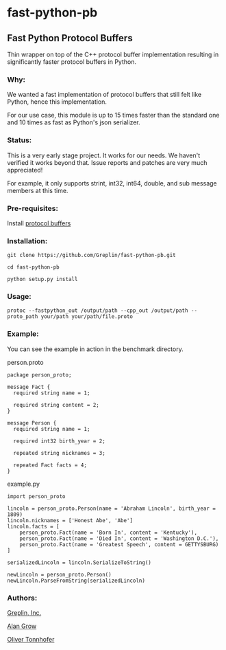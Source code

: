 fast-python-pb
=====================

Fast Python Protocol Buffers
----------------------------

Thin wrapper on top of the C++ protocol buffer implementation resulting in significantly faster protocol buffers in
Python.


### Why:

We wanted a fast implementation of protocol buffers that still felt like Python, hence this implementation.

For our use case, this module is up to 15 times faster than the standard one and 10 times as fast as
Python's json serializer.


### Status:

This is a very early stage project.  It works for our needs.  We haven't verified it works beyond that.  Issue reports
and patches are very much appreciated!

For example, it only supports strint, int32, int64, double, and sub message members at this time.


### Pre-requisites:

Install [protocol buffers](http://code.google.com/p/protobuf/)


### Installation:

    git clone https://github.com/Greplin/fast-python-pb.git

    cd fast-python-pb

    python setup.py install


### Usage:

    protoc --fastpython_out /output/path --cpp_out /output/path --proto_path your/path your/path/file.proto


### Example:

You can see the example in action in the benchmark directory.

person.proto

    package person_proto;

    message Fact {
      required string name = 1;

      required string content = 2;
    }

    message Person {
      required string name = 1;

      required int32 birth_year = 2;

      repeated string nicknames = 3;

      repeated Fact facts = 4;
    }


example.py

    import person_proto

    lincoln = person_proto.Person(name = 'Abraham Lincoln', birth_year = 1809)
    lincoln.nicknames = ['Honest Abe', 'Abe']
    lincoln.facts = [
        person_proto.Fact(name = 'Born In', content = 'Kentucky'),
        person_proto.Fact(name = 'Died In', content = 'Washington D.C.'),
        person_proto.Fact(name = 'Greatest Speech', content = GETTYSBURG)
    ]

    serializedLincoln = lincoln.SerializeToString()

    newLincoln = person_proto.Person()
    newLincoln.ParseFromString(serializedLincoln)



### Authors:

[Greplin, Inc.](http://www.greplin.com)

[Alan Grow](https://github.com/acg)

[Oliver Tonnhofer](https://github.com/olt)
